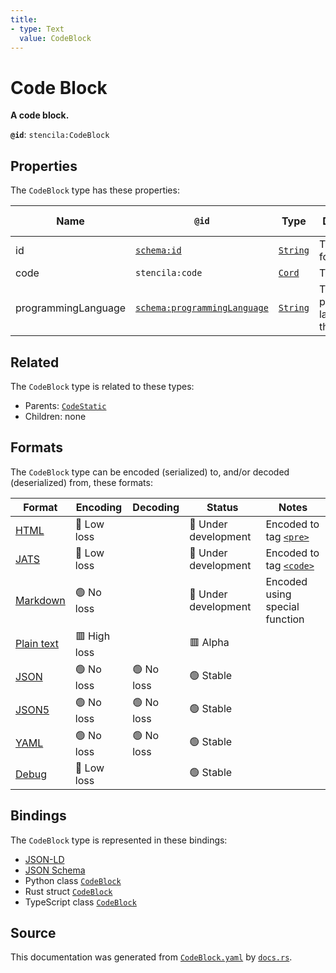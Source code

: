 ```yaml
---
title:
- type: Text
  value: CodeBlock
---
```


# Code Block

**A code block.**

**`@id`**: `stencila:CodeBlock`

## Properties

The `CodeBlock` type has these properties:

| Name                | `@id`                                                                  | Type                                                               | Description                           | Inherited from                                                              |
| ------------------- | ---------------------------------------------------------------------- | ------------------------------------------------------------------ | ------------------------------------- | --------------------------------------------------------------------------- |
| id                  | [`schema:id`](https://schema.org/id)                                   | [`String`](https://stencila.dev/docs/reference/schema/data/string) | The identifier for this item          | [`Entity`](https://stencila.dev/docs/reference/schema/other/entity)         |
| code                | `stencila:code`                                                        | [`Cord`](https://stencila.dev/docs/reference/schema/data/cord)     | The code.                             | [`CodeStatic`](https://stencila.dev/docs/reference/schema/code/code-static) |
| programmingLanguage | [`schema:programmingLanguage`](https://schema.org/programmingLanguage) | [`String`](https://stencila.dev/docs/reference/schema/data/string) | The programming language of the code. | [`CodeStatic`](https://stencila.dev/docs/reference/schema/code/code-static) |

## Related

The `CodeBlock` type is related to these types:

- Parents: [`CodeStatic`](https://stencila.dev/docs/reference/schema/code/code-static)
- Children: none

## Formats

The `CodeBlock` type can be encoded (serialized) to, and/or decoded (deserialized) from, these formats:

| Format                                                           | Encoding       | Decoding     | Status                 | Notes                                                                                             |
| ---------------------------------------------------------------- | -------------- | ------------ | ---------------------- | ------------------------------------------------------------------------------------------------- |
| [HTML](https://stencila.dev/docs/reference/formats/{name})       | 🔷 Low loss     |              | 🚧 Under development    | Encoded to tag [`<pre>`](https://developer.mozilla.org/en-US/docs/Web/HTML/Element/pre)           |
| [JATS](https://stencila.dev/docs/reference/formats/{name})       | 🔷 Low loss     |              | 🚧 Under development    | Encoded to tag [`<code>`](https://jats.nlm.nih.gov/articleauthoring/tag-library/1.3/element/code) |
| [Markdown](https://stencila.dev/docs/reference/formats/{name})   | 🟢 No loss      |              | 🚧 Under development    | Encoded using special function                                                                    |
| [Plain text](https://stencila.dev/docs/reference/formats/{name}) | 🟥 High loss    |              | 🟥 Alpha                |                                                                                                   |
| [JSON](https://stencila.dev/docs/reference/formats/{name})       | 🟢 No loss      | 🟢 No loss    | 🟢 Stable               |                                                                                                   |
| [JSON5](https://stencila.dev/docs/reference/formats/{name})      | 🟢 No loss      | 🟢 No loss    | 🟢 Stable               |                                                                                                   |
| [YAML](https://stencila.dev/docs/reference/formats/{name})       | 🟢 No loss      | 🟢 No loss    | 🟢 Stable               |                                                                                                   |
| [Debug](https://stencila.dev/docs/reference/formats/{name})      | 🔷 Low loss     |              | 🟢 Stable               |                                                                                                   |

## Bindings

The `CodeBlock` type is represented in these bindings:

- [JSON-LD](https://stencila.dev/CodeBlock.jsonld)
- [JSON Schema](https://stencila.dev/CodeBlock.schema.json)
- Python class [`CodeBlock`](https://github.com/stencila/stencila/blob/main/python/stencila/types/code_block.py)
- Rust struct [`CodeBlock`](https://github.com/stencila/stencila/blob/main/rust/schema/src/types/code_block.rs)
- TypeScript class [`CodeBlock`](https://github.com/stencila/stencila/blob/main/typescript/src/types/CodeBlock.ts)

## Source

This documentation was generated from [`CodeBlock.yaml`](https://github.com/stencila/stencila/blob/main/schema/CodeBlock.yaml) by [`docs.rs`](https://github.com/stencila/stencila/blob/main/rust/schema-gen/src/docs.rs).